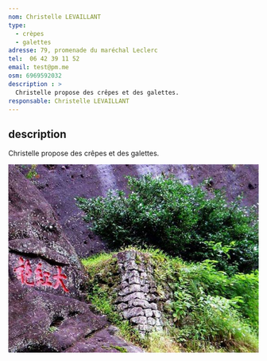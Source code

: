 ```yaml
---
nom: Christelle LEVAILLANT
type: 
  - crèpes
  - galettes
adresse: 79, promenade du maréchal Leclerc
tel:  06 42 39 11 52
email: test@pm.me
osm: 6969592032
description : >
  Christelle propose des crêpes et des galettes. 
responsable: Christelle LEVAILLANT
---
```


## description

Christelle propose des crêpes et des galettes. 

![Thé source de joie](./media/the-source-de-joie.jpg)
